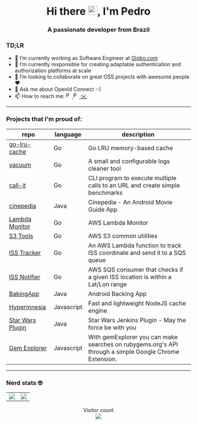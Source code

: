 <h1 align="center">Hi there <img src="https://media.giphy.com/media/hvRJCLFzcasrR4ia7z/giphy.gif" width="25px">, I'm Pedro</h1>
<h3 align="center">A passionate developer from Brazil</h3>


### TD;LR

- 🔭 I’m currently working as Software Engineer at [Globo.com](https://www.globo.com/) 
- 🌱 I’m currently responsible for creating adaptable authentication and authorization platforms at scale
- 👯 I’m looking to collaborate on great OSS projects with awesome people ❤️ 
- 💬 Ask me about OpenId Connect :-) 
- 📫 How to reach me: <a href="https://twitter.com/pedrolopesme">
  <img  alt="Pedro Mendes | Twitter" width="16px" src="https://raw.githubusercontent.com/peterthehan/peterthehan/master/assets/twitter.svg" />
</a> <a href="https://www.linkedin.com/in/pedrolopesme/">
  <img alt="Pedro Mendes' LinkedIn" width="16px" src="https://raw.githubusercontent.com/peterthehan/peterthehan/master/assets/linkedin.svg" />
</a> <a href="mailto:pedrolopesme@gmail.com"> ✉️ </a>

<hr />

### Projects that I'm proud of:

| repo | language | description |
|-|-|-|
| [go-lru-cache](https://github.com/pedrolopesme/go-lru-cache) | Go | Go LRU memory-based cache |
| [vacuum](https://github.com/pedrolopesme/vacuum) | Go | A small and configurable logs cleaner tool |
| [call-it](https://github.com/pedrolopesme/call-it) | Go | CLI program to execute multiple calls to an URL and create simple benchmarks|
| [cinepedia](https://github.com/pedrolopesme/cinepedia) | Java | Cinepedia - An Android Movie Guide App|
| [Lambda Monitor](https://github.com/pedrolopesme/lambda-monitor) | Go | AWS Lambda Monitor |
| [S3 Tools](https://github.com/pedrolopesme/s3tools) | Go | AWS S3 common utilities |
| [ISS Tracker](https://github.com/pedrolopesme/iss-tracker) | Go | An AWS Lambda function to track ISS coordinate and send it to a SQS queue |
| [ISS Notifier](https://github.com/pedrolopesme/iss-notifier) | Go | AWS SQS consumer that checks if a given ISS location is within a Lat/Lon range | [MoneyLog](https://github.com/pedrolopesme/Android-Moneylog) | Java | Simple android app to track your expenses |
| [BakingApp](https://github.com/pedrolopesme/bakingApp) | Java | Android Backing App |
| [Hypermnesia](https://github.com/pedrolopesme/hypermnesia) | Javascript | Fast and lightweight NodeJS cache engine |
| [Star Wars Plugin](https://github.com/pedrolopesme/starwars-plugin) | Java | Star Wars Jenkins Plugin - May the force be with you |
| [Gem Explorer](https://github.com/pedrolopesme/gemexplorer) | Javascript | With gemExplorer you can make searches on rubygems.org's API through a simple Google Chrome Extension. |

<hr />

### Nerd stats 🤓

<table border="0">
  <tr>
    <td>
      <img src="https://github-readme-stats.vercel.app/api?username=pedrolopesme"/>
    </td>
    <td>
      <img src="https://github-readme-stats.vercel.app/api/top-langs/?username=pedrolopesme&layout=compact"/>
    </td>
  </tr>
</table>

<p align="center">
  Visitor count<br>
  <img src="https://profile-counter.glitch.me/pedrolopesme/count.svg" />
</p> 


